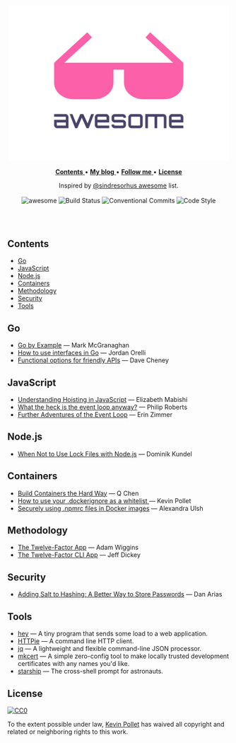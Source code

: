 <p align="center">
  <img width="500" src="assets/logo.svg" alt="Awesome">
</p>

<p align="center">
  <a href="#contents-">
    <strong>Contents</strong>
  </a>
  •
  <a href="https://kevinpollet.dev" target="_blank">
    <strong>My blog</strong>
  </a>
  •
  <a href="https://twitter.com/kevinpollet" target="_blank">
    <strong>Follow me</strong>
  </a>
  •
  <a href="#license-">
    <strong>License</strong>
  </a>
</p>

<p align="center">
  Inspired by <a href="https://github.com/sindresorhus/awesome" target="_blank">@sindresorhus awesome</a> list.
  <br/>
  <br/>
  
  <img src="https://awesome.re/badge.svg" alt="awesome" />
  <img src="https://github.com/kevinpollet/awesome/workflows/build/badge.svg" alt="Build Status" />
  <img src="https://img.shields.io/badge/Conventional%20Commits-1.0.0-yellow.svg" alt="Conventional Commits">
  <img src="https://img.shields.io/badge/code_style-prettier-ff69b4.svg" alt="Code Style">
</p>

<br/>
<br/>

## Contents <!-- omit in toc -->

- [Go](#go)
- [JavaScript](#javascript)
- [Node.js](#nodejs)
- [Containers](#containers)
- [Methodology](#methodology)
- [Security](#security)
- [Tools](#tools)

## Go

- [Go by Example](https://gobyexample.com/) — Mark McGranaghan
- [How to use interfaces in Go](https://jordanorelli.com/post/32665860244/how-to-use-interfaces-in-go) — Jordan Orelli
- [Functional options for friendly APIs](https://dave.cheney.net/2014/10/17/functional-options-for-friendly-apis) — Dave Cheney

## JavaScript

- [Understanding Hoisting in JavaScript](https://scotch.io/tutorials/understanding-hoisting-in-javascript) — Elizabeth Mabishi
- [What the heck is the event loop anyway?](https://www.youtube.com/watch?v=8aGhZQkoFbQ) — Philip Roberts
- [Further Adventures of the Event Loop](https://www.youtube.com/watch?v=u1kqx6AenYw) — Erin Zimmer

## Node.js

- [When Not to Use Lock Files with Node.js](https://www.twilio.com/blog/lockfiles-nodejs) — Dominik Kundel

## Containers

- [Build Containers the Hard Way](https://containers.gitbook.io/build-containers-the-hard-way/) — Q Chen
- [How to use your .dockerignore as a whitelist ](https://dev.to/kevinpollet/how-to-use-your-dockerignore-as-a-whitelist-3b77) — Kevin Pollet
- [Securely using .npmrc files in Docker images](https://www.alexandraulsh.com/2018/06/25/docker-npmrc-security/) — Alexandra Ulsh

## Methodology

- [The Twelve-Factor App](https://12factor.net/) — Adam Wiggins
- [The Twelve-Factor CLI App](https://medium.com/@jdxcode/12-factor-cli-apps-dd3c227a0e46) — Jeff Dickey

## Security

- [Adding Salt to Hashing: A Better Way to Store Passwords](https://auth0.com/blog/adding-salt-to-hashing-a-better-way-to-store-passwords/) — Dan Arias

## Tools

- [hey](https://github.com/rakyll/hey#readme) — A tiny program that sends some load to a web application.
- [HTTPie](https://github.com/jakubroztocil/httpie#readme) — A command line HTTP client.
- [jq](https://github.com/stedolan/jq#readme) — A lightweight and flexible command-line JSON processor.
- [mkcert](https://mkcert.dev) — A simple zero-config tool to make locally trusted development certificates with any names you'd like.
- [starship](https://starship.rs/) — The cross-shell prompt for astronauts.

## License <!-- omit in toc -->

[![CC0](http://mirrors.creativecommons.org/presskit/buttons/88x31/svg/cc-zero.svg)](./LICENSE.md)

To the extent possible under law, [Kevin Pollet](https://kevinpollet.dev) has waived all copyright and related or neighboring rights to this work.
